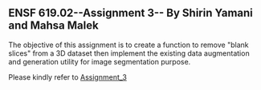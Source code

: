 ## ENSF 619.02--Assignment 3-- By Shirin Yamani and Mahsa Malek

The objective of this assignment is to create a function to remove "blank slices" from a 3D dataset then implement the existing data augmentation and generation utility for image segmentation purpose. 

Please kindly refer to [Assignment_3](https://github.com/shirin1996/ENSF619.2_Assignments/blob/main/Assignment%203/Assignment_3.ipynb)
